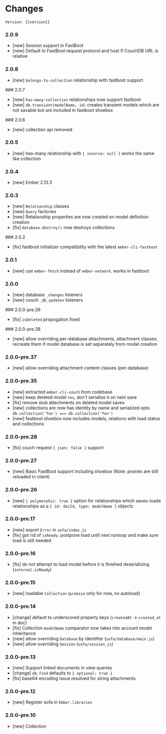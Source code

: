 # Changes

``` plain
Version: {{version}}
```

### 2.0.9

* [new] Session support in FastBoot
* [new] Default to FastBoot request protocol and host if CouchDB URL is relative

### 2.0.8

* [new] `belongs-to-collection` relationship with fastboot support

### 2.0.7

* [new] `has-many-collection` relationships now support fastboot
* [new] `db.transient(modelName, id)` creates transient models which are not savable but are included in fastboot shoebox

### 2.0.6

* [new] collection api removed

### 2.0.5

* [new] has-many relationship with `{ inverse: null }` works the same like collection

### 2.0.4

* [new] Ember 2.13.3

### 2.0.3

* [new] `Relationship` classes
* [new] `Query` factories
* [new] Relationship properties are now created on model definition creation
* [fix] `database.destroy()` now destroys collections

### 2.0.2

* [fix] fastboot initializer compatibility with the latest `ember-cli-fastboot`

### 2.0.1

* [new] use `ember-fetch` instead of `ember-network`. works in fastboot

### 2.0.0

* [new] database `_changes` listeners
* [new] couch `_db_updates` listeners

### 2.0.0-pre.39

* [fix] `isDeleted` propogation fixed

### 2.0.0-pre.38

* [new] allow overriding per-database attachments, attachment classes. recreate them if model database is set separately from model creation

### 2.0.0-pre.37

* [new] allow overriding attachment content classes (per-database)

### 2.0.0-pre.35

* [new] extracted `ember-cli-couch` from codebase
* [new] keep deleted model `rev`, don't serialize it on next save
* [fix] remove stub attachments on deleted model saves
* [new] collections are now has identity by name and serialized opts `db.collection('foo') === db.collection('foo')`
* [new] fastboot shoebox now includes models, relations with load status and collections

### 2.0.0-pre.28

* [fix] couch request `{ json: false }` support

### 2.0.0-pre.27

* [new] Basic FastBoot support including shoebox (Note: proxies are still reloaded in client)

### 2.0.0-pre.26

* [new] `{ polymorphic: true }` option for relationships which saves-loads relationships as a `{ id: docId, type: modelName }` objects

### 2.0.0-pre.17

* [new] export `Error` in `sofa/index.js`
* [fix] got rid of `isReady`. postpone load until next runloop and make sure load is still needed

### 2.0.0-pre.16

* [fix] do not attempt to load model before it is finished deserializing (`internal.isReady`)

### 2.0.0-pre.15

* [new] loadable `Collection` (`promise` only for now, no autoload)

### 2.0.0-pre.14

* [change] default to underscored property keys (`createdAt` -> `created_at` in doc)
* [fix] Collection `modelName` comparator now takes into account model inheritance
* [new] allow overriding `Database` by identifier (`sofa/database/main.js`)
* [new] allow overriding `Session` (`sofa/session.js`)

### 2.0.0-pre.13

* [new] Support linked documents in view queries
* [change] `db.find` defaults to `{ optional: true }`
* [fix] base64 encoding issue resolved for string attachments

### 2.0.0-pre.12

* [new] Register sofa in `Ember.libraries`

### 2.0.0-pre.10

* [new] Collection
